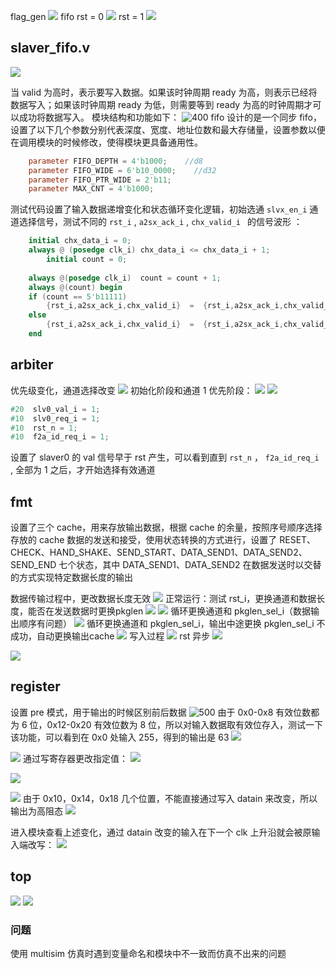 flag_gen
![](https://raw.githubusercontent.com/acdefg/cdn/main/obsidian/20230105151453.png)
fifo
rst = 0
![](https://raw.githubusercontent.com/acdefg/cdn/main/obsidian/20230105152921.png)
rst = 1
![](https://raw.githubusercontent.com/acdefg/cdn/main/obsidian/20230105153313.png)
## slaver_fifo.v
![](https://raw.githubusercontent.com/acdefg/cdn/main/obsidian/20230106011305.png)

当 valid 为高时，表示要写入数据。如果该时钟周期 ready 为高，则表示已经将数据写入；如果该时钟周期 ready 为低，则需要等到 ready 为高的时钟周期才可以成功将数据写入。
模块结构和功能如下：
![400](https://raw.githubusercontent.com/acdefg/cdn/main/obsidian/20230105220612.png)
fifo 设计的是一个同步 fifo，设置了以下几个参数分别代表深度、宽度、地址位数和最大存储量，设置参数以便在调用模块的时候修改，使得模块更具备通用性。

```verilog
    parameter FIFO_DEPTH = 4'b1000;    //d8
    parameter FIFO_WIDE = 6'b10_0000;    //d32
    parameter FIFO_PTR_WIDE = 2'b11;
    parameter MAX_CNT = 4'b1000; 
```

测试代码设置了输入数据递增变化和状态循环变化逻辑，初始选通 `slvx_en_i` 通道选择信号，测试不同的 `rst_i` ,
`a2sx_ack_i`  , `chx_valid_i ` 的信号波形 ：

```verilog
    initial chx_data_i = 0; 
    always @ (posedge clk_i) chx_data_i <= chx_data_i + 1;
        initial count = 0;
        
    always @(posedge clk_i)  count = count + 1;
    always @(count) begin
    if (count == 5'b11111)
        {rst_i,a2sx_ack_i,chx_valid_i}  =  {rst_i,a2sx_ack_i,chx_valid_i} + 1;
    else 
        {rst_i,a2sx_ack_i,chx_valid_i}  =  {rst_i,a2sx_ack_i,chx_valid_i};
    end
```

## arbiter
优先级变化，通道选择改变
![](https://raw.githubusercontent.com/acdefg/cdn/main/obsidian/20230106015928.png)
初始化阶段和通道 1 优先阶段：
![](https://raw.githubusercontent.com/acdefg/cdn/main/obsidian/20230106020023.png)
![](https://raw.githubusercontent.com/acdefg/cdn/main/obsidian/20230106024003.png)

```verilog
#20  slv0_val_i = 1;
#10  slv0_req_i = 1;
#10  rst_n = 1;
#10  f2a_id_req_i = 1;
```
设置了 slaver0 的 val 信号早于 rst 产生，可以看到直到 `rst_n` ， `f2a_id_req_i ` , 全部为 1 之后，才开始选择有效通道

## fmt
设置了三个 cache，用来存放输出数据，根据 cache 的余量，按照序号顺序选择存放的 cache
数据的发送和接受，使用状态转换的方式进行，设置了 RESET、CHECK、HAND_SHAKE、SEND_START、DATA_SEND1、DATA_SEND2、SEND_END 七个状态，其中 DATA_SEND1、DATA_SEND2 在数据发送时以交替的方式实现特定数据长度的输出

数据传输过程中，更改数据长度无效
![](https://raw.githubusercontent.com/acdefg/cdn/main/obsidian/20230106114839.png)
正常运行：测试 rst_i，更换通道和数据长度，能否在发送数据时更换pkglen
![](https://raw.githubusercontent.com/acdefg/cdn/main/obsidian/20230106115053.png)
![](https://raw.githubusercontent.com/acdefg/cdn/main/obsidian/20230106115704.png)
循环更换通道和 pkglen_sel_i（数据输出顺序有问题）
![](https://raw.githubusercontent.com/acdefg/cdn/main/obsidian/20230119165319.png)
循环更换通道和 pkglen_sel_i，输出中途更换 pkglen_sel_i 不成功，自动更换输出cache
![](https://raw.githubusercontent.com/acdefg/cdn/main/obsidian/20230119173717.png)
写入过程
![](https://raw.githubusercontent.com/acdefg/cdn/main/obsidian/20230119174117.png)
rst 异步
![](https://raw.githubusercontent.com/acdefg/cdn/main/obsidian/20230119174729.png)

![](https://raw.githubusercontent.com/acdefg/cdn/main/obsidian/20230106134025.png)
## register
设置 pre 模式，用于输出的时候区别前后数据
![500](https://raw.githubusercontent.com/acdefg/cdn/main/obsidian/20230106143907.png)
由于 0x0-0x8 有效位数都为 6 位，0x12-0x20 有效位数为 8 位，所以对输入数据取有效位存入，测试一下该功能，可以看到在 0x0 处输入 255，得到的输出是 63
![](https://raw.githubusercontent.com/acdefg/cdn/main/obsidian/20230106150239.png)


![](https://raw.githubusercontent.com/acdefg/cdn/main/obsidian/20230106152850.png)
通过写寄存器更改指定值：
![](https://raw.githubusercontent.com/acdefg/cdn/main/obsidian/20230106163208.png)

![](https://raw.githubusercontent.com/acdefg/cdn/main/obsidian/20230119191323.png)

![](https://raw.githubusercontent.com/acdefg/cdn/main/obsidian/20230106163905.png)
由于 0x10，0x14，0x18 几个位置，不能直接通过写入 datain 来改变，所以输出为高阻态
![](https://raw.githubusercontent.com/acdefg/cdn/main/obsidian/20230119191125.png)

进入模块查看上述变化，通过 datain 改变的输入在下一个 clk 上升沿就会被原输入端改写：
![](https://raw.githubusercontent.com/acdefg/cdn/main/obsidian/20230106163645.png)

## top
![](https://raw.githubusercontent.com/acdefg/cdn/main/obsidian/20230106170652.png)
![](https://raw.githubusercontent.com/acdefg/cdn/main/obsidian/20230106170908.png)

### 问题
使用 multisim 仿真时遇到变量命名和模块中不一致而仿真不出来的问题